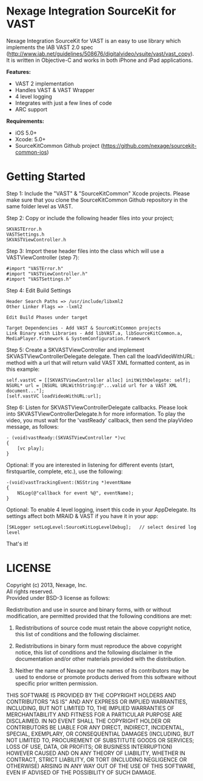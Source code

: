 Nexage Integration SourceKit for VAST
=====================================

Nexage Integration SourceKit for VAST is an easy to use library which implements the IAB VAST 2.0 spec (http://www.iab.net/guidelines/508676/digitalvideo/vsuite/vast/vast_copy). It is 
written in Objective-C and works in both iPhone and iPad applications.

**Features:**

- VAST 2 implementation
- Handles VAST & VAST Wrapper
- 4 level logging
- Integrates with just a few lines of code
- ARC support

**Requirements:**

- iOS 5.0+
- Xcode: 5.0+
- SourceKitCommon Github project (https://github.com/nexage/sourcekit-common-ios)

Getting Started
===============

Step 1: Include the "VAST" & "SourceKitCommon" Xcode projects.  Please make sure that you clone the SourceKitCommon Github repository in the same folder level as VAST.

Step 2: Copy or include the following header files into your project;

	SKVASTError.h
    VASTSettings.h
	SKVASTViewController.h
	
Step 3: Import these header files into the class which will use a VASTViewController (step 7):

	#import "VASTError.h"
	#import "VASTViewController.h"
	#import "VASTSettings.h"

Step 4: Edit Build Settings

	Header Search Paths => /usr/include/libxml2
	Other Linker Flags => -lxml2

    Edit Build Phases under target

	Target Dependencies - Add VAST & SourceKitCommon projects
	Link Binary with Libraries - Add libVAST.a, libSourceKitCommon.a, MediaPlayer.framework & SystemConfiguration.framework
	
Step 5: Create a SKVASTViewController and implement SKVASTViewControllerDelegate delegate. Then call the loadVideoWithURL: method with a url that will return valid VAST XML formatted content, as in this example:

    self.vastVC = [[SKVASTViewController alloc] initWithDelegate: self];
   	NSURL* url = [NSURL URLWithString:@"...valid url for a VAST XML document..."];
    [self.vastVC loadVideoWithURL:url];
    
Step 6: Listen for SKVASTViewControllerDelegate callbacks. Please look into SKVASTViewControllerDelegate.h for more information.  To play the video, you must wait for the 'vastReady' callback, then send the playVideo message, as follows:

	- (void)vastReady:(SKVASTViewController *)vc
	{
    	[vc play];
	}
	
Optional: If you are interested in listening for different events (start, firstquartile, complete, etc.), use the following:

	-(void)vastTrackingEvent:(NSString *)eventName
	{
		NSLog(@"callback for event %@", eventName);
	}
    
Optional: To enable 4 level logging, insert this code in your AppDelegate. Its settings affect both MRAID & VAST if you have it in your app:
	
	[SKLogger setLogLevel:SourceKitLogLevelDebug];   // select desired log level


That's it! 


LICENSE
=======

Copyright (c) 2013, Nexage, Inc.<br/> 
All rights reserved.<br/>
Provided under BSD-3 license as follows:<br/>

Redistribution and use in source and binary forms, with or without
modification, are permitted provided that the following conditions are
met:

1.  Redistributions of source code must retain the above copyright notice,
    this list of conditions and the following disclaimer.

2.  Redistributions in binary form must reproduce the above copyright
    notice, this list of conditions and the following disclaimer in the
    documentation and/or other materials provided with the distribution.

3.  Neither the name of Nexage nor the names of its
    contributors may be used to endorse or promote products derived from
    this software without specific prior written permission.
 
THIS SOFTWARE IS PROVIDED BY THE COPYRIGHT HOLDERS AND CONTRIBUTORS "AS
IS" AND ANY EXPRESS OR IMPLIED WARRANTIES, INCLUDING, BUT NOT LIMITED
TO, THE IMPLIED WARRANTIES OF MERCHANTABILITY AND FITNESS FOR A
PARTICULAR PURPOSE ARE DISCLAIMED. IN NO EVENT SHALL THE COPYRIGHT
HOLDER OR CONTRIBUTORS BE LIABLE FOR ANY DIRECT, INDIRECT, INCIDENTAL,
SPECIAL, EXEMPLARY, OR CONSEQUENTIAL DAMAGES (INCLUDING, BUT NOT LIMITED
TO, PROCUREMENT OF SUBSTITUTE GOODS OR SERVICES; LOSS OF USE, DATA, OR
PROFITS; OR BUSINESS INTERRUPTION) HOWEVER CAUSED AND ON ANY THEORY OF
LIABILITY, WHETHER IN CONTRACT, STRICT LIABILITY, OR TORT (INCLUDING
NEGLIGENCE OR OTHERWISE) ARISING IN ANY WAY OUT OF THE USE OF THIS
SOFTWARE, EVEN IF ADVISED OF THE POSSIBILITY OF SUCH DAMAGE.
